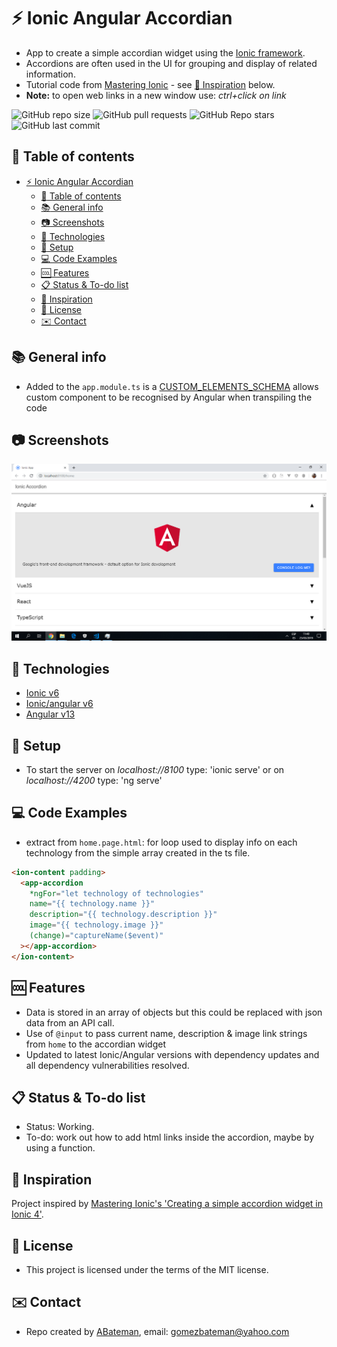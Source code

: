 # :zap: Ionic Angular Accordian

* App to create a simple accordian widget using the [Ionic framework](https://ionicframework.com/docs).
* Accordions are often used in the UI for grouping and display of related information.
* Tutorial code from [Mastering Ionic](https://masteringionic.com/) - see [:clap: Inspiration](#clap-inspiration) below.
* **Note:** to open web links in a new window use: _ctrl+click on link_

![GitHub repo size](https://img.shields.io/github/repo-size/AndrewJBateman/ionic-angular-accordian?style=plastic)
![GitHub pull requests](https://img.shields.io/github/issues-pr/AndrewJBateman/ionic-angular-accordian?style=plastic)
![GitHub Repo stars](https://img.shields.io/github/stars/AndrewJBateman/ionic-angular-accordian?style=plastic)
![GitHub last commit](https://img.shields.io/github/last-commit/AndrewJBateman/ionic-angular-accordian?style=plastic)

## :page_facing_up: Table of contents

* [:zap: Ionic Angular Accordian](#zap-ionic-angular-accordian)
  * [:page_facing_up: Table of contents](#page_facing_up-table-of-contents)
  * [:books: General info](#books-general-info)
  * [:camera: Screenshots](#camera-screenshots)
  * [:signal_strength: Technologies](#signal_strength-technologies)
  * [:floppy_disk: Setup](#floppy_disk-setup)
  * [:computer: Code Examples](#computer-code-examples)
  * [:cool: Features](#cool-features)
  * [:clipboard: Status & To-do list](#clipboard-status--to-do-list)
  * [:clap: Inspiration](#clap-inspiration)
  * [:file_folder: License](#file_folder-license)
  * [:envelope: Contact](#envelope-contact)

## :books: General info

* Added to the `app.module.ts` is a [CUSTOM_ELEMENTS_SCHEMA](https://angular.io/api/core/CUSTOM_ELEMENTS_SCHEMA) allows custom component to be recognised by Angular when transpiling the code

## :camera: Screenshots

![Home Page](./img/accordion.png)

## :signal_strength: Technologies

* [Ionic v6](https://ionicframework.com/)
* [Ionic/angular v6](https://www.npmjs.com/package/@ionic/angular)
* [Angular v13](https://angular.io/)

## :floppy_disk: Setup

* To start the server on _localhost://8100_ type: 'ionic serve' or on _localhost://4200_ type: 'ng serve'

## :computer: Code Examples

* extract from `home.page.html`: for loop used to display info on each technology from the simple array created in the ts file.

```html
<ion-content padding>
  <app-accordion
    *ngFor="let technology of technologies"
    name="{{ technology.name }}"
    description="{{ technology.description }}"
    image="{{ technology.image }}"
    (change)="captureName($event)"
  ></app-accordion>
</ion-content>
```

## :cool: Features

* Data is stored in an array of objects but this could be replaced with json data from an API call.
* Use of `@input` to pass current name, description & image link strings from `home` to the accordian widget
* Updated to latest Ionic/Angular versions with dependency updates and all dependency vulnerabilities resolved.

## :clipboard: Status & To-do list

* Status: Working.
* To-do: work out how to add html links inside the accordion, maybe by using a function.

## :clap: Inspiration

Project inspired by [Mastering Ionic's 'Creating a simple accordion widget in Ionic 4'](http://masteringionic.com/blog/2019-01-27-creating-a-simple-accordion-widget-in-ionic-4/).

## :file_folder: License

* This project is licensed under the terms of the MIT license.

## :envelope: Contact

* Repo created by [ABateman](https://github.com/AndrewJBateman), email: gomezbateman@yahoo.com
